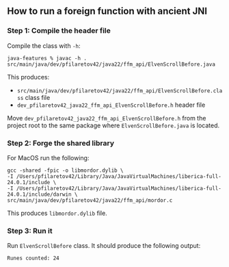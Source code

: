 ## How to run a foreign function with ancient JNI 

### Step 1: Compile the header file

Compile the class with `-h`:

```shell
java-features % javac -h . src/main/java/dev/pfilaretov42/java22/ffm_api/ElvenScrollBefore.java  
```

This produces:
- `src/main/java/dev/pfilaretov42/java22/ffm_api/ElvenScrollBefore.class` class file
- `dev_pfilaretov42_java22_ffm_api_ElvenScrollBefore.h` header file

Move `dev_pfilaretov42_java22_ffm_api_ElvenScrollBefore.h` from the project root to the same package where
`ElvenScrollBefore.java` is located.

### Step 2: Forge the shared library

For MacOS run the following:

```shell
gcc -shared -fpic -o libmordor.dylib \
-I /Users/pfilaretov42/Library/Java/JavaVirtualMachines/liberica-full-24.0.1/include \
-I /Users/pfilaretov42/Library/Java/JavaVirtualMachines/liberica-full-24.0.1/include/darwin \
src/main/java/dev/pfilaretov42/java22/ffm_api/mordor.c
```

This produces `libmordor.dylib` file.

### Step 3: Run it

Run `ElvenScrollBefore` class. It should produce the following output:

```
Runes counted: 24
```
